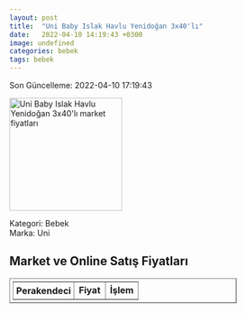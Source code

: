 ```yaml
---
layout: post
title:  "Uni Baby Islak Havlu Yenidoğan 3x40'lı"
date:   2022-04-10 14:19:43 +0300
image: undefined
categories: bebek
tags: bebek
---
```


Son Güncelleme: 2022-04-10 17:19:43

<img src="undefined" width="200" alt="Uni Baby Islak Havlu Yenidoğan 3x40'lı market fiyatları" />

Kategori: Bebek
<br />
Marka: Uni

<h2>Market ve Online Satış Fiyatları</h2>

<table border="1" style="padding: 5px;width:80%;">
  <tr>
    <td style="padding: 5px;"><strong>Perakendeci</strong></td>
    <td><strong>Fiyat</strong></td>
    <td><strong>İşlem</strong></td>
  </tr>
  
</table>
